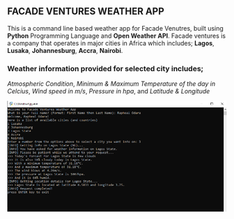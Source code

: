 ## FACADE VENTURES WEATHER APP
This is a command line based weather app for Facade Venutres, built using **Python** Programming Language and **Open Weather API**.
Facade ventures is a company that operates in major cities in Africa which includes; **Lagos**, **Lusaka**, **Johannesburg**, **Accra**, **Nairobi**.

### Weather information provided for selected city includes;
*Atmospheric Condition*, *Minimum & Maximum Temperature of the day in Celcius*, *Wind speed in m/s*, *Pressure in hpa*, and *Latitude & Longitude*

<img src = https://github.com/odara-rapheal/facade-ventures-weather-app/blob/master/screenshot.PNG alt = "weather app screenshot" title = "screenshot">
